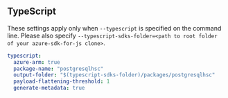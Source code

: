 ## TypeScript

These settings apply only when `--typescript` is specified on the command line.
Please also specify `--typescript-sdks-folder=<path to root folder of your azure-sdk-for-js clone>`.

```yaml $(typescript)
typescript:
  azure-arm: true
  package-name: "postgresqlhsc"
  output-folder: "$(typescript-sdks-folder)/packages/postgresqlhsc"
  payload-flattening-threshold: 1
  generate-metadata: true
```

